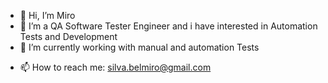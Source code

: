 - 👋 Hi, I’m Miro
- 👀 I’m a QA Software Tester Engineer and i have interested in Automation Tests and Development
- 🌱 I’m currently working with manual and automation Tests
<!-- - 💞️ I’m looking to collaborate on Front-End or Software Tester -->
- 📫 How to reach me: silva.belmiro@gmail.com

<!---
25miro/25miro is a ✨ special ✨ repository because its `README.md` (this file) appears on your GitHub profile.
You can click the Preview link to take a look at your changes.
--->
